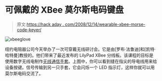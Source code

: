 # 可佩戴的 XBee 莫尔斯电码键盘

> 原文:[https://hack aday . com/2008/12/14/wearable-xbee-morse-code-keyer/](https://hackaday.com/2008/12/14/wearable-xbee-morse-code-keyer/)

![xbeeglove](../Images/c75deea09657f899b4bcbf443d1d445b.png "xbeeglove")

纽约电阻器公司今天举办了一次可穿戴无线研讨会。它是由[罗布·法鲁迪]和[凯特·哈特曼]教授的。他们带来了最近发布的 LilyPad XBee 分线板。该课程的目标是使用数字无线电制作[无线通信手套](http://www.nycresistor.com/2008/12/14/xbee-ninja-wireless-gloves/ "Xbee Ninja Wireless Gloves » NYC Resistor » Electronics, Hacking, Classes, and Workspace.")。上图中，你可以看到缝在指尖的导电线用来给设备按键。信号传输到另一只手套，它会闪烁一个 LED 指示灯，这样你就可以用莫尔斯电码交流了。